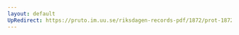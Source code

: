 ```yaml
---
layout: default
UpRedirect: https://pruto.im.uu.se/riksdagen-records-pdf/1872/prot-1872--ak--420/prot-1872--ak--420_081.pdf
---
```

